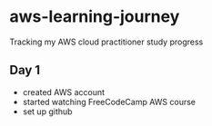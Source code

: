 # aws-learning-journey
Tracking my AWS cloud practitioner study progress

## Day 1
- created AWS account
- started watching FreeCodeCamp AWS course
- set up github
